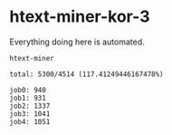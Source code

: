 # htext-miner-kor-3

Everything doing here is automated.

```
htext-miner

total: 5300/4514 (117.41249446167478%)

job0: 940
job1: 931
job2: 1337
job3: 1041
job4: 1051
```